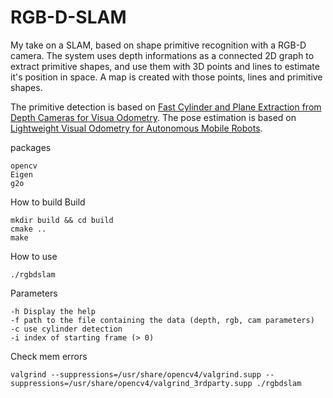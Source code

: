 # RGB-D-SLAM

My take on a SLAM, based on shape primitive recognition with a RGB-D camera.
The system uses depth informations as a connected 2D graph to extract primitive shapes, and use them with 3D points and lines to estimate it's position in space.
A map is created with those points, lines and primitive shapes.

The primitive detection is based on [Fast Cylinder and Plane Extraction from Depth Cameras for Visua Odometry](https://arxiv.org/pdf/1803.02380.pdf).
The pose estimation is based on [Lightweight Visual Odometry for Autonomous Mobile Robots](https://www.ncbi.nlm.nih.gov/pmc/articles/PMC6165120/).


packages
```
opencv
Eigen
g2o
```

How to build Build
```
mkdir build && cd build
cmake ..
make
```

How to use
```
./rgbdslam
```
Parameters
```
-h Display the help
-f path to the file containing the data (depth, rgb, cam parameters)
-c use cylinder detection 
-i index of starting frame (> 0)
```

Check mem errors
```
valgrind --suppressions=/usr/share/opencv4/valgrind.supp --suppressions=/usr/share/opencv4/valgrind_3rdparty.supp ./rgbdslam
```




